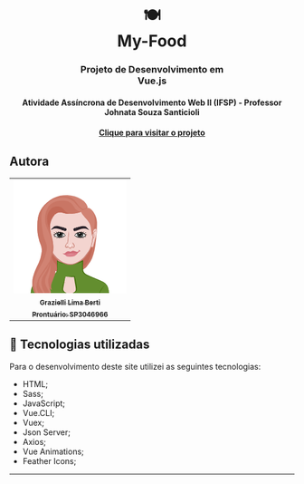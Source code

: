 <h1 align="center">
    🍽<br>My-Food
</h1>
<h3 align="center">
    Projeto de Desenvolvimento em <br>Vue.js
</h3>

<h4 align="center">
  Atividade Assíncrona de Desenvolvimento Web II (IFSP) - Professor Johnata Souza Santicioli
</h4>

<h4 align="center"><a href="">Clique para visitar o projeto</a></h4>

##  Autora<br>
<table align="center">
  <tr>
    <td align="center">
      <a href="https://github.com/bertiGrazi">
          <img src="https://github.com/bertiGrazi/DW2A4/blob/main/atividades/projeto-spa/my-food/src/assets/readMe/meuAvatar.png" width="200px;"/><br>
        <sub>
          <b>Grazielli Lima Berti</b>
          <br/>
          <b>Prontuário: SP3046966</b>
        </sub>
      </a>
    </td>
  </tr>
</table>

## 💼 Tecnologias utilizadas
Para o desenvolvimento deste site utilizei as seguintes tecnologias:

- HTML;
- Sass;
- JavaScript;
- Vue.CLI;
- Vuex;
- Json Server;
- Axios;
- Vue Animations;
- Feather Icons;
---
